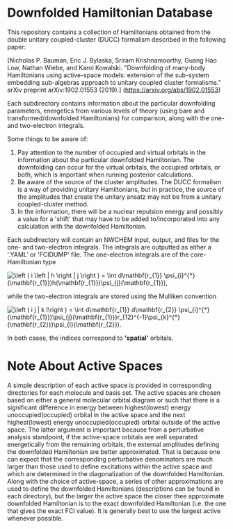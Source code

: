 # Downfolded Hamiltonian Database

This repository contains a collection of Hamiltonians obtained from the double 
unitary coupled-cluster (DUCC) formalism described in the following paper:

[Nicholas P. Bauman, Eric J. Bylaska, Sriram Krishnamoorthy, Guang Hao Low, 
Nathan Wiebe, and Karol Kowalski. "Downfolding of many-body Hamiltonians using 
active-space models: extension of the sub-system embedding sub-algebras approach 
to unitary coupled cluster formalisms." arXiv preprint arXiv:1902.01553 (2019).]
(https://arxiv.org/abs/1902.01553)

Each subdirectory contains information about the particular downfolding parameters,
energetics from various levels of theory (using bare and transformed/downfolded 
Hamiltonians) for comparison, along with the one- and two-electron integrals. 

Some things to be aware of:
  1. Pay attention to the number of occupied and virtual orbitals in the 
     information about the particular downfolded Hamiltonian. The downfolding can 
     occur for the virtual orbitals, the occupied orbitals, or both, which is 
     important when running posterior calculations.
  2. Be aware of the source of the cluster amplitudes. The DUCC formalism is
     a way of providing unitary Hamiltonians, but in practice, the source of the
     amplitudes that create the unitary ansatz may not be from a unitary 
     coupled-cluster method.
  3. In the information, there will be a nuclear repulsion energy and possibly a 
     value for a 'shift' that may have to be added to/incorporated into any 
     calculation with the downfolded Hamiltonian. 
     
Each subdirectory will contain an NWCHEM input, output, and files for the one- and 
two-electron integrals. The integrals are outputted as either a '.YAML' or 'FCIDUMP'
file. The one-electron integrals are of the core-Hamiltonian type

<img src="https://latex.codecogs.com/svg.latex?\left&space;(&space;i&space;\left&space;|&space;h&space;\right&space;|&space;j&space;\right&space;)&space;=&space;\int&space;d\mathbf{r_{1}}&space;\psi_{i}^{*}(\mathbf{r_{1}})h(\mathbf{r_{1}})\psi_{j}(\mathbf{r_{1}})," title="\left ( i \left | h \right | j \right ) = \int d\mathbf{r_{1}} \psi_{i}^{*}(\mathbf{r_{1}})h(\mathbf{r_{1}})\psi_{j}(\mathbf{r_{1}})," />

while the two-electron integrals are stored using the Mulliken convention

<img src="https://latex.codecogs.com/svg.latex?\left&space;(&space;i&space;j&space;|&space;k&space;l\right&space;)&space;=&space;\int&space;d\mathbf{r_{1}}&space;d\mathbf{r_{2}}&space;\psi_{i}^{*}(\mathbf{r_{1}})\psi_{j}(\mathbf{r_{1}})r_{12}^{-1}\psi_{k}^{*}(\mathbf{r_{2}})\psi_{l}(\mathbf{r_{2}})." title="\left ( i j | k l\right ) = \int d\mathbf{r_{1}} d\mathbf{r_{2}} \psi_{i}^{*}(\mathbf{r_{1}})\psi_{j}(\mathbf{r_{1}})r_{12}^{-1}\psi_{k}^{*}(\mathbf{r_{2}})\psi_{l}(\mathbf{r_{2}})." />

In both cases, the indices correspond to **'spatial'** orbitals. 

# Note About Active Spaces

A simple description of each active space is provided in corresponding directories 
for each molecule and basis set. The active spaces are chosen based on either a 
general molecular orbital diagram or such that there is a significant difference 
in energy between highest(lowest) energy unoccupied(occupied) orbital in the active 
space and the next highest(lowest) energy unoccupied(occupied) orbital outside of 
the active space. The latter argument is important because from a perturbative 
analysis standpoint, if the active-space orbitals are well separated energetically 
from the remaining orbitals, the external amplitudes defining the downfolded Hamiltonian
are better approximated. That is because one can expect that the corresponding perturbative 
denominators are much larger than those used to define excitations within the active space
and which are determined in the diagonalization of the downfolded Hamiltonian. Along with the
choice of active-space, a series of other approximations are used to define the downfolded 
Hamiltonians (descriptions can be found in each directory), but the larger the active space
the closer thee approximate downfolded Hamiltonian is to the exact downfolded Hamiltonian
(i.e. the one that gives the exact FCI value). It is generally best to use the largest active
whenever possible. 
